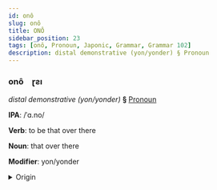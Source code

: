 ```yaml
---
id: onô
slug: onô
title: ONÔ
sidebar_position: 23
tags: [onô, Pronoun, Japonic, Grammar, Grammar 102]
description: distal demonstrative (yon/yonder) § Pronoun
---
```


### onô&emsp;<span kind="abugida">ɽƨı</span>

*distal demonstrative (yon/yonder)* **§** [Pronoun](../../tags/Pronoun)

**IPA**: /ˈɑ.no/

**Verb**: to be that over there

**Noun**: that over there

**Modifier**: yon/yonder

<details>
    <summary>Origin</summary>
    Japanese あの ano [a̠no̞]<br/>
    <em>Japonic Language Family</em>
</details>